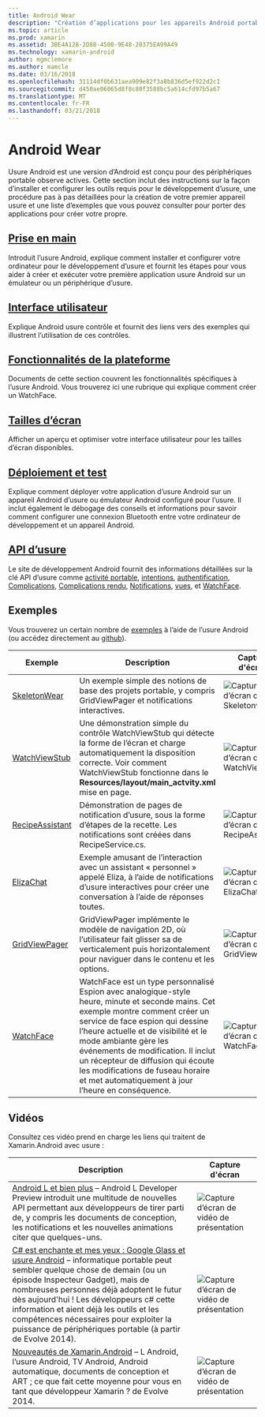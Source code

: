 ```yaml
---
title: Android Wear
description: "Création d’applications pour les appareils Android portable."
ms.topic: article
ms.prod: xamarin
ms.assetid: 3BE4A128-2D88-4500-9E48-20375EA99A49
ms.technology: xamarin-android
author: mgmclemore
ms.author: mamcle
ms.date: 03/16/2018
ms.openlocfilehash: 31114df0b631aea909e82f3a8b836d5ef922d2c1
ms.sourcegitcommit: d450ae06065d8f8c80f3588bc5a614cfd97b5a67
ms.translationtype: MT
ms.contentlocale: fr-FR
ms.lasthandoff: 03/21/2018
---
```

# <a name="android-wear"></a>Android Wear

Usure Android est une version d’Android est conçu pour des périphériques portable observe actives. Cette section inclut des instructions sur la façon d’installer et configurer les outils requis pour le développement d’usure, une procédure pas à pas détaillées pour la création de votre premier appareil usure et une liste d’exemples que vous pouvez consulter pour porter des applications pour créer votre propre.

##  <a name="getting-startedandroidwearget-startedindexmd"></a>[Prise en main](~/android/wear/get-started/index.md)

Introduit l’usure Android, explique comment installer et configurer votre ordinateur pour le développement d’usure et fournit les étapes pour vous aider à créer et exécuter votre première application usure Android sur un émulateur ou un périphérique d’usure.

##  <a name="user-interfaceandroidwearuser-interfaceindexmd"></a>[Interface utilisateur](~/android/wear/user-interface/index.md)

Explique Android usure contrôle et fournit des liens vers des exemples qui illustrent l’utilisation de ces contrôles.

##  <a name="platform-featuresandroidwearplatformindexmd"></a>[Fonctionnalités de la plateforme](~/android/wear/platform/index.md)

Documents de cette section couvrent les fonctionnalités spécifiques à l’usure Android. Vous trouverez ici une rubrique qui explique comment créer un WatchFace.

##  <a name="screen-sizesandroidwearscreen-sizesmd"></a>[Tailles d’écran](~/android/wear/screen-sizes.md)

Afficher un aperçu et optimiser votre interface utilisateur pour les tailles d’écran disponibles.

##  <a name="deployment--testingandroidweardeploy-testindexmd"></a>[Déploiement et test](~/android/wear/deploy-test/index.md)

Explique comment déployer votre application d’usure Android sur un appareil Android d’usure ou émulateur Android configuré pour l’usure. Il inclut également le débogage des conseils et informations pour savoir comment configurer une connexion Bluetooth entre votre ordinateur de développement et un appareil Android.

##  <a name="wear-apishttpsdeveloperandroidcomreferenceandroidsupportwearable"></a>[API d’usure](https://developer.android.com/reference/android/support/wearable)

Le site de développement Android fournit des informations détaillées sur la clé API d’usure comme [activité portable](https://developer.android.com/reference/android/support/wearable/activity/package-summary.html), [intentions](https://developer.android.com/reference/com/google/android/wearable/intent/package-summary.html), [authentification](https://developer.android.com/reference/android/support/wearable/authentication/package-summary.html), [ Complications](https://developer.android.com/reference/android/support/wearable/complications/package-summary.html), [Complications rendu](https://developer.android.com/reference/android/support/wearable/complications/rendering/package-summary.html), [Notifications](https://developer.android.com/reference/android/support/wearable/notifications/package-summary.html), [vues](https://developer.android.com/reference/android/support/wearable/view/package-summary.html), et [WatchFace](https://developer.android.com/reference/android/support/wearable/watchface/package-summary.html).



## <a name="samples"></a>Exemples

Vous trouverez un certain nombre de [exemples](https://developer.xamarin.com/samples/android/Android%20Wear/) à l’aide de l’usure Android (ou accédez directement au [github](https://github.com/xamarin/monodroid-samples/tree/master/wear)). 

|Exemple|Description|Capture d'écran|
|--- |--- |--- |
|[SkeletonWear](https://developer.xamarin.com/samples/SkeletonWear/)|Un exemple simple des notions de base des projets portable, y compris GridViewPager et notifications interactives.|![Capture d’écran de Skeletonwear](images/skeleton.png)|
|[WatchViewStub](https://developer.xamarin.com/samples/WatchViewStub/)|Une démonstration simple du contrôle WatchViewStub qui détecte la forme de l’écran et charge automatiquement la disposition correcte.  Voir comment WatchViewStub fonctionne dans le **Resources/layout/main_actvity.xml** mise en page.|![Capture d’écran de WatchViewStub](images/watchview.png)|
|[RecipeAssistant](https://developer.xamarin.com/samples/RecipeAssistant/)|Démonstration de pages de notification d’usure, sous la forme d’étapes de la recette. Les notifications sont créées dans RecipeService.cs.|![Capture d’écran de RecipeAssistant](images/recipeassist.png)|
|[ElizaChat](https://developer.xamarin.com/samples/ElizaChat/)|Exemple amusant de l’interaction avec un assistant « personnel » appelé Eliza, à l’aide de notifications d’usure interactives pour créer une conversation à l’aide de réponses toutes.|![Capture d’écran de ElizaChat](images/eliza.png)|
|[GridViewPager](https://developer.xamarin.com/samples/GridViewPager/)|GridViewPager implémente le modèle de navigation 2D, où l’utilisateur fait glisser sa de verticalement puis horizontalement pour naviguer dans le contenu et les options.|![Capture d’écran de GridViewPager](images/gridviewpager.png)|
|[WatchFace](https://developer.xamarin.com/samples/monodroid/wear/WatchFace)|WatchFace est un type personnalisé Espion avec analogique-style heure, minute et seconde mains. Cet exemple montre comment créer un service de face espion qui dessine l’heure actuelle et de visibilité et le mode ambiante gère les événements de modification. Il inclut un récepteur de diffusion qui écoute les modifications de fuseau horaire et met automatiquement à jour l’heure en conséquence.|![Capture d’écran de WatchFace](images/gridviewpager.png)|


##  <a name="videos"></a>Vidéos

Consultez ces vidéo prend en charge les liens qui traitent de Xamarin.Android avec usure :

|Description|Capture d'écran|
|--- |--- |
|[Android L et bien plus](http://blog.xamarin.com/webinar-recording-android-l-and-so-much-more/) &ndash; Android L Developer Preview introduit une multitude de nouvelles API permettant aux développeurs de tirer parti de, y compris les documents de conception, les notifications et les nouvelles animations citer que quelques-uns.|![Capture d’écran de vidéo de présentation](images/video-android-l.png)|
|[C# est enchante et mes yeux : Google Glass et usure Android](https://www.youtube.com/watch?v=80H8tXByZQc) &ndash; informatique portable peut sembler quelque chose de demain (ou un épisode Inspecteur Gadget), mais de nombreuses personnes déjà adoptent le futur dès aujourd'hui ! Les développeurs c# cette information et aient déjà les outils et les compétences nécessaires pour exploiter la puissance de périphériques portable (à partir de Evolve 2014).|![Capture d’écran de vidéo de présentation](images/video-eyes-ears.png)|
|[Nouveautés de Xamarin.Android](https://www.youtube.com/watch?v=Gpqc2XZIQfU) &ndash; L Android, l’usure Android, TV Android, Android automatique, documents de conception et ART ; ce que fait cette moyenne pour vous en tant que développeur Xamarin ? de Evolve 2014.|![Capture d’écran de vidéo de présentation](Images/video-whats-new.png)|


<!--

March 18
http://blog.xamarin.com/android-wear/

August 14
http://blog.xamarin.com/android-l-developer-preview-android-wear-support/

August 27
http://blog.xamarin.com/tips-for-your-first-android-wear-app/

Watch Face
https://github.com/Redth/Xamarin.Wear.WatchFace
-->
